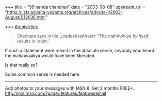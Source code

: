 +++
title = "59 nanda chandran"
date = "2003-08-08"
upstream_url = "https://lists.advaita-vedanta.org/archives/advaita-l/2003-August/012036.html"

+++
[Archive link](https://lists.advaita-vedanta.org/archives/advaita-l/2003-August/012036.html)

>Shankara says in his UpadeshasAhasrI:
>"The mahAvAkya *by itself* results in mukti."

If such a statement were meant in the absolute sense, anybody who heard the 
mahaavaakya would have been liberated.

Is that really so?

Some common sense is needed here.

_________________________________________________________________
Add photos to your messages with MSN 8. Get 2 months FREE*.  
http://join.msn.com/?page=features/featuredemail

